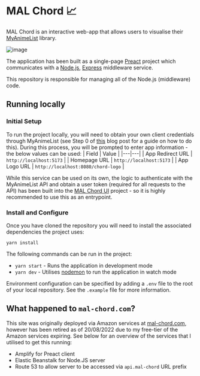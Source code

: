 # MAL Chord 📈

MAL Chord is an interactive web-app that allows users to visualise their [MyAnimeList](https://myanimelist.net/) library.

![image](https://user-images.githubusercontent.com/49534136/185727853-aba00599-fa1c-4fc6-9b8f-834f64f5e131.png)

The application has been built as a single-page [Preact](https://preactjs.com/) project which communicates with a [Node.js](https://nodejs.org/en/), [Express](https://expressjs.com/) middleware service.

This repository is responsible for managing all of the Node.js (middleware) code.

## Running locally

### Initial Setup

To run the project locally, you will need to obtain your own client credentials through MyAnimeList (see Step 0 of [this](https://myanimelist.net/blog.php?eid=835707) blog post for a guide on how to do this). During this process, you will be prompted to enter app information - the below values can be used:
| Field | Value |
|---|---|
| App Redirect URL | `http://localhost:5173` |
| Homepage URL | `http://localhost:5173` |
| App Logo URL | `http://localhost:8080/chord-logo` |

While this service can be used on its own, the logic to authenticate with the MyAnimeList API and obtain a user token (required for all requests to the API) has been built into the [MAL Chord UI](https://github.com/Johoseph/mal-chord) project - so it is highly recommended to use this as an entrypoint.

### Install and Configure

Once you have cloned the repository you will need to install the associated dependencies the project uses:

```
yarn install
```

The following commands can be run in the project:

- `yarn start` - Runs the application in development mode
- `yarn dev` - Utilises [nodemon](https://nodemon.io/) to run the application in watch mode

Environment configuration can be specified by adding a `.env` file to the root of your local repository. See the `.example` file for more information.

## What happened to `mal-chord.com`?

This site was originally deployed via Amazon services at [mal-chord.com](https://mal-chord.com/), however has been retired as of 20/08/2022 due to my free-tier of the Amazon services expiring. See below for an overview of the services that I utilised to get this running:

- Amplify for Preact client
- Elastic Beanstalk for Node.JS server
- Route 53 to allow server to be accessed via `api.mal-chord` URL prefix
